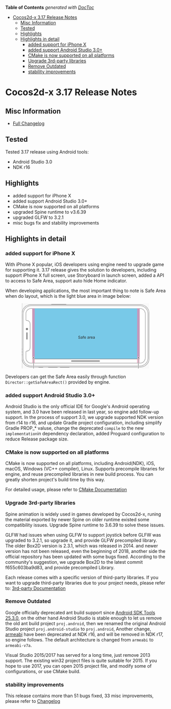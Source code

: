 <!-- START doctoc generated TOC please keep comment here to allow auto update -->
<!-- DON'T EDIT THIS SECTION, INSTEAD RE-RUN doctoc TO UPDATE -->
**Table of Contents**  *generated with [DocToc](https://github.com/thlorenz/doctoc)*

- [Cocos2d-x 3.17 Release Notes](#cocos2d-x-317-release-notes)
  - [Misc Information](#misc-information)
  - [Tested](#tested)
  - [Highlights](#highlights)
  - [Highlights in detail](#highlights-in-detail)
    - [added support for iPhone X](#added-support-for-iphone-x)
    - [added support Android Studio 3.0+](#added-support-android-studio-30)
    - [CMake is now supported on all platforms](#cmake-is-now-supported-on-all-platforms)
    - [Upgrade 3rd-party libraries](#upgrade-3rd-party-libraries)
    - [Remove Outdated](#remove-outdated)
    - [stability improvements](#stability-improvements)

<!-- END doctoc generated TOC please keep comment here to allow auto update -->

# Cocos2d-x 3.17 Release Notes #

## Misc Information

- [Full Changelog](https://github.com/cocos2d/cocos2d-x/blob/v3/CHANGELOG)

## Tested

Tested 3.17 release using Android tools:

- Android Studio 3.0
- NDK r16

## Highlights

- added support for iPhone X
- added support Android Studio 3.0+ 
- CMake is now supported on all platforms
- upgraded Spine runtime to v3.6.39 
- upgraded GLFW to 3.2.1
- misc bugs fix and stability improvements

## Highlights in detail

### added support for iPhone X

With iPhone X popular, iOS developers using engine need to upgrade game for supporting it. 3.17 release gives the solution to developers, including support iPhone X full screen, use Storyboard in launch screen, added a API to access to Safe Area, support auto hide Home indicator.

When developing applications, the most important thing to note is Safe Area when do layout, which is the light blue area in image below:

<p align="center">
  <img width="400" src="https://raw.githubusercontent.com/cocos2d/cocos2d-x-docs/master/en/installation/iOS-img/iPhoneXSafeArea.png">
</p>

Developers can get the Safe Area easily through function `Director::getSafeAreaRect()` provided by engine.

### added support Android Studio 3.0+ 

Android Studio is the only official IDE for Google's Android operating system, and 3.0 have been released in last year, so engine add follow-up support. In the process of support 3.0, we upgrade supported NDK version from r14 to r16, and update Gradle project configuration, including simplify Gradle PROP_* valuse, change the deprecated `compile` to the new `implementation`in dependency declaration, added Proguard configuration to reduce Release package size.

### CMake is now supported on all platforms

CMake is now supported on all platforms, including Android(NDK), iOS, macOS, Windows (VC++ compiler), Linux. Supports precompile libraries for engine, and reuse precompiled libraries in new build process. You can greatly shorten project's build time by this way.

For detailed usage, please refer to [CMake Documentation](https://github.com/cocos2d/cocos2d-x/blob/v3/cmake/README.md)

### Upgrade 3rd-party libraries

Spine animation is widely used in games developed by Cocos2d-x, runing the material exported by newer Spine on older runtime existed some compatibility issues. Upgrade Spine runtime to 3.6.39 to solve these issues.

GLFW had issues when using GLFW to support joystick before GLFW was upgraded to 3.2.1, so upgrade it, and provide GLFW precompiled library. The older Box2D version is 2.3.1, which was released in 2014. and newer version has not been released, even the beginning of 2018, another side the official repository has been updated with some bugs fixed. According to the community's suggestion, we upgrade Box2D to the latest commit f655c603ba9d83, and provide precompiled Library.

Each release comes with a specific version of third-party libraries. If you want to upgrade third-party libraries due to your project needs, please refer to: [3rd-party Documentation](https://github.com/cocos2d/cocos2d-x-3rd-party-libs-src/blob/v3/README.md)

### Remove Outdated

Google officially deprecated ant build support since [Android SDK Tools 25.3.0](http://tools.android.com/recent/androidsdktoolsrevision2530feb2017), on the other hand Android Studio is stable enough to let us remove the old ant build project `proj.android`, then we renamed the original Android Studio project `proj.android-studio` to `proj.android`, Another change, [armeabi](https://developer.android.com/ndk/guides/abis) have been deprecated at NDK r16, and will be removed in NDK r17, so engine follows. The default architecture is changed from `armeabi` to `armeabi-v7a`.

Visual Studio 2015/2017 has served for a long time, just remove 2013 support. The existing win32 project files is quite suitable for 2015. If you hope to use 2017, you can open 2015 project file, and modify some of configurations, or use CMake build.

### stability improvements

This release contains more than 51 bugs fixed, 33 misc improvements, please refer to [Changelog](https://github.com/cocos2d/cocos2d-x/blob/v3/CHANGELOG)
